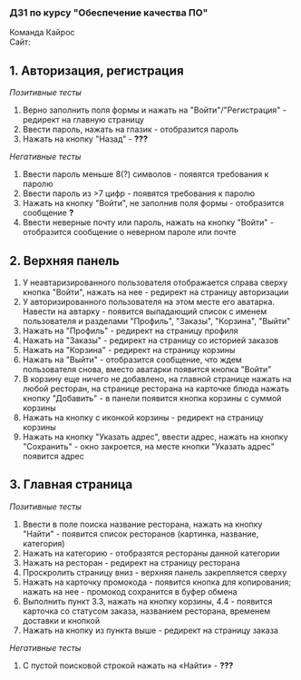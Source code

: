 ### ДЗ1 по курсу "Обеспечение качества ПО"
Команда Кайрос<br>
Сайт: 

## 1. Авторизация, регистрация
_Позитивные тесты_<br>

1. Верно заполнить поля формы и нажать на "Войти"/"Регистрация"  - редирект на главную страницу
2. Ввести пароль, нажать на глазик - отобразится пароль
3. Нажать на кнопку "Назад" - **???**

_Негативные тесты_<br>
1. Ввести пароль меньше 8(?) символов - появятся требования к паролю
2. Ввести пароль из >7 цифр - появятся требования к паролю
3. Нажать на кнопку "Войти", не заполнив поля формы - отобразится сообщение **?**
4. Ввести неверные почту или пароль, нажать на кнопку "Войти" - отобразится сообщение о неверном пароле или почте 

## 2. Верхняя панель 
1. У неавтаризированного пользователя отображается справа сверху кнопка "Войти", нажать на нее - редирект на страницу авторизации
2. У авторизированного пользователя на этом месте его аватарка. Навести на автарку - появится выпадающий список с именем пользователя и разделами "Профиль", "Заказы", "Корзина", "Выйти"
3. Нажать на "Профиль" - редирект на страницу профиля
4. Нажать на "Заказы" - редирект на страницу со историей заказов
5. Нажать на "Корзина" - редирект на страницу корзины
6. Нажать на "Выйти" - отобразится сообщение, что ждем пользователя снова, вместо аватарки появится кнопка "Войти"
7. В корзину еще ничего не добавлено, на главной странице нажать на любой ресторан, на странице ресторана на карточке блюда нажать кнопку "Добавить" - в панели появится кнопка корзины с суммой корзины
8. Нажать на кнопку с иконкой корзины - редирект на страницу корзины
9. Нажать на кнопку "Указать адрес", ввести адрес, нажать на кнопку "Сохранить" - окно закроется, на месте кнопки "Указать адрес" появится адрес

## 3. Главная страница
_Позитивные тесты_<br>

1. Ввести в поле поиска название ресторана, нажать на кнопку "Найти" - появится список ресторанов (картинка, название, категория)
2. Нажать на категорию - отобразятся рестораны данной категории
3. Нажать на ресторан - редирект на страницу ресторана
4. Проскролить страницу вниз - верхняя панель закрепляется сверху
5. Нажать на карточку промокода - появится кнопка для копирования; нажать на нее - промокод сохранится в буфер обмена
6. Выполнить пункт 3.3, нажать на кнопку корзины, 4.4 - появится карточка со статусом заказа, названием ресторана, временем доставки и кнопкой
7. Нажать на кнопку из пункта выше - редирект на страницу заказа

_Негативные тесты_<br>
1. С пустой поисковой строкой нажать на «Найти» - **???**
